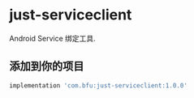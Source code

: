 # just-serviceclient
Android Service 绑定工具.

## 添加到你的项目
```gradle
implementation 'com.bfu:just-serviceclient:1.0.0'
